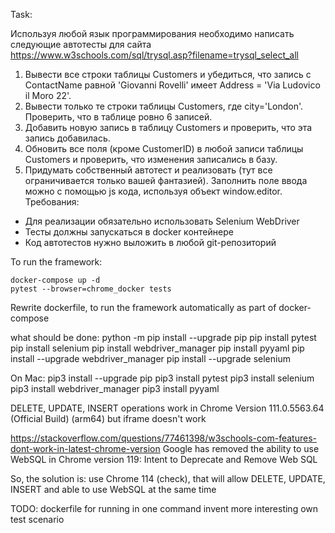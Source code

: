 Task:

Используя любой язык программирования необходимо написать следующие автотесты для сайта https://www.w3schools.com/sql/trysql.asp?filename=trysql_select_all
1. Вывести все строки таблицы Customers и убедиться, что запись с ContactName равной 'Giovanni Rovelli' имеет Address = 'Via Ludovico il Moro 22'.
2. Вывести только те строки таблицы Customers, где city='London'. Проверить, что в таблице ровно 6 записей.
3. Добавить новую запись в таблицу Customers и проверить, что эта запись добавилась.
4. Обновить все поля (кроме CustomerID) в любой записи таблицы Customers и проверить, что изменения записались в базу.
5. Придумать собственный автотест и реализовать (тут все ограничивается только вашей фантазией).
Заполнить поле ввода можно с помощью js кода, используя объект window.editor.
Требования:
- Для реализации обязательно использовать Selenium WebDriver
- Тесты должны запускаться в docker контейнере
- Код автотестов нужно выложить в любой git-репозиторий

To run the framework:
    
    docker-compose up -d
    pytest --browser=chrome_docker tests


Rewrite dockerfile, to run the framework automatically as part of docker-compose

what should be done:
python -m pip install --upgrade pip
pip install pytest
pip install selenium
pip install webdriver_manager
pip install pyyaml
pip install --upgrade webdriver_manager
pip install --upgrade selenium

On Mac:
pip3 install --upgrade pip
pip3 install pytest
pip3 install selenium
pip3 install webdriver_manager
pip3 install pyyaml


DELETE, UPDATE, INSERT operations work in Chrome Version 111.0.5563.64 (Official Build) (arm64)
but iframe doesn't work

https://stackoverflow.com/questions/77461398/w3schools-com-features-dont-work-in-latest-chrome-version
Google has removed the ability to use WebSQL in Chrome version 119: Intent to Deprecate and Remove Web SQL

So, the solution is: use Chrome 114 (check), that will allow DELETE, UPDATE, INSERT
and able to use WebSQL at  the same time

TODO:
dockerfile for running in one command
invent more interesting own test scenario